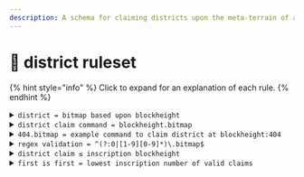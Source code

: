 ```yaml
---
description: A schema for claiming districts upon the meta-terrain of a Bitcoin Block.
---
```


# 📃 district ruleset

{% hint style="info" %}
Click to expand for an explanation of each rule.
{% endhint %}

<details>

<summary><code>district = bitmap based upon blockheight</code></summary>

Bitcoins on-chain activity creates a natural meta-terrain made up of Blocks across spacetime, backed up and served immutably by each and every Bitcoin Node and Miner. By invoking the law of equivalence, a valid District takes on the traits of the block referenced by the blockheight number.

</details>

<details>

<summary><code>district claim command = blockheight.bitmap</code></summary>

To make a claim on a block, a text inscription must be made using Ordinals Theory. The inscription must contain the blockheight (based on sequential order of blocks on the chain, starting from 0), followed by .bitmap, as above. This is considered a District Claim. However, it is only verified as a valid .bitmap if it satisfies the full ruleset.

</details>

<details>

<summary><code>404.bitmap = example command to claim district at blockheight:404</code></summary>

This example demonstrates how you would claim district 404, based upon blockheight 404.

</details>

<details>

<summary><code>regex validation = ^(?:0|[1-9][0-9]*)\.bitmap$</code></summary>

This regular expression denotes the accepted characters usable according to the standard for claiming bitmap districts. It simply means use sequential numbers only, followed by .bitmap. The only valid bitmap number beginning with 0 is 0.

</details>

<details>

<summary><code>district claim ≤ inscription blockheight</code></summary>

The district being claimed must be equal to, or lower than the blockheight of the inscsription itself. This simply means, the block must exist at the time of the claim to be considered.

</details>

<details>

<summary><code>first is first = lowest inscription number of valid claims</code></summary>

The inscription must have the lowest inscription number of all other valid claims, ensuring the owner of the district is the one who inscribed first, according to the full ruleset, successfully.

</details>
